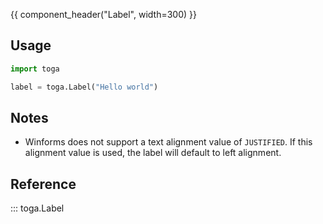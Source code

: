 {{ component_header("Label", width=300) }}

## Usage

```python
import toga

label = toga.Label("Hello world")
```

## Notes

- Winforms does not support a text alignment value of `JUSTIFIED`. If this alignment value is used, the label will default to left alignment.

## Reference

::: toga.Label
